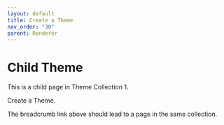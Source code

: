 ```yaml
---
layout: default
title: Create a Theme
nav_order: "30"
parent: Renderer
---
```


# Child Theme

This is a child page in Theme Collection 1.

Create a Theme.  


The breadcrumb link above should lead to a page in the same collection.
